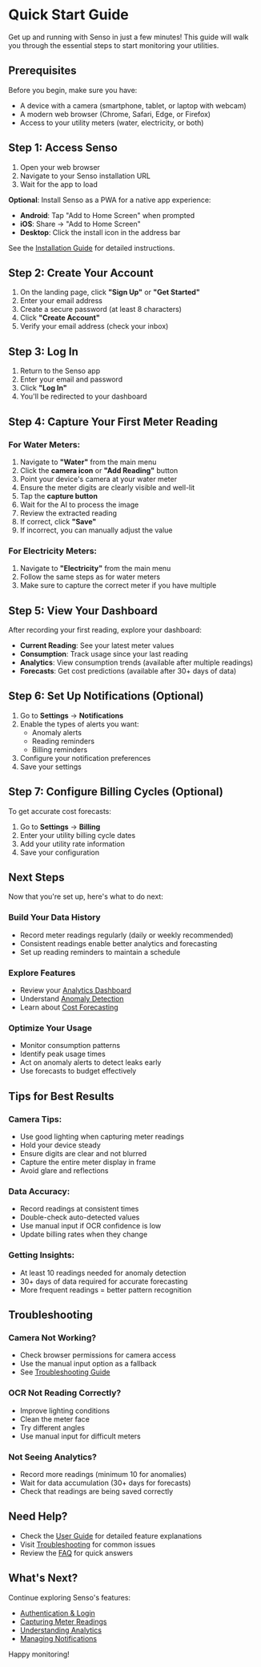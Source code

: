 # Quick Start Guide

Get up and running with Senso in just a few minutes! This guide will walk you through the essential steps to start monitoring your utilities.

## Prerequisites

Before you begin, make sure you have:
- A device with a camera (smartphone, tablet, or laptop with webcam)
- A modern web browser (Chrome, Safari, Edge, or Firefox)
- Access to your utility meters (water, electricity, or both)

## Step 1: Access Senso

1. Open your web browser
2. Navigate to your Senso installation URL
3. Wait for the app to load

**Optional**: Install Senso as a PWA for a native app experience:
- **Android**: Tap "Add to Home Screen" when prompted
- **iOS**: Share → "Add to Home Screen"
- **Desktop**: Click the install icon in the address bar

See the [Installation Guide](installation.md) for detailed instructions.

## Step 2: Create Your Account

1. On the landing page, click **"Sign Up"** or **"Get Started"**
2. Enter your email address
3. Create a secure password (at least 8 characters)
4. Click **"Create Account"**
5. Verify your email address (check your inbox)

## Step 3: Log In

1. Return to the Senso app
2. Enter your email and password
3. Click **"Log In"**
4. You'll be redirected to your dashboard

## Step 4: Capture Your First Meter Reading

### For Water Meters:

1. Navigate to **"Water"** from the main menu
2. Click the **camera icon** or **"Add Reading"** button
3. Point your device's camera at your water meter
4. Ensure the meter digits are clearly visible and well-lit
5. Tap the **capture button**
6. Wait for the AI to process the image
7. Review the extracted reading
8. If correct, click **"Save"**
9. If incorrect, you can manually adjust the value

### For Electricity Meters:

1. Navigate to **"Electricity"** from the main menu
2. Follow the same steps as for water meters
3. Make sure to capture the correct meter if you have multiple

## Step 5: View Your Dashboard

After recording your first reading, explore your dashboard:

- **Current Reading**: See your latest meter values
- **Consumption**: Track usage since your last reading
- **Analytics**: View consumption trends (available after multiple readings)
- **Forecasts**: Get cost predictions (available after 30+ days of data)

## Step 6: Set Up Notifications (Optional)

1. Go to **Settings** → **Notifications**
2. Enable the types of alerts you want:
   - Anomaly alerts
   - Reading reminders
   - Billing reminders
3. Configure your notification preferences
4. Save your settings

## Step 7: Configure Billing Cycles (Optional)

To get accurate cost forecasts:

1. Go to **Settings** → **Billing**
2. Enter your utility billing cycle dates
3. Add your utility rate information
4. Save your configuration

## Next Steps

Now that you're set up, here's what to do next:

### Build Your Data History
- Record meter readings regularly (daily or weekly recommended)
- Consistent readings enable better analytics and forecasting
- Set up reading reminders to maintain a schedule

### Explore Features
- Review your [Analytics Dashboard](../user-guide/analytics.md)
- Understand [Anomaly Detection](../user-guide/analytics.md#anomaly-detection)
- Learn about [Cost Forecasting](../technical-docs/cost-forecasting-flow.md)

### Optimize Your Usage
- Monitor consumption patterns
- Identify peak usage times
- Act on anomaly alerts to detect leaks early
- Use forecasts to budget effectively

## Tips for Best Results

### Camera Tips:
- Use good lighting when capturing meter readings
- Hold your device steady
- Ensure digits are clear and not blurred
- Capture the entire meter display in frame
- Avoid glare and reflections

### Data Accuracy:
- Record readings at consistent times
- Double-check auto-detected values
- Use manual input if OCR confidence is low
- Update billing rates when they change

### Getting Insights:
- At least 10 readings needed for anomaly detection
- 30+ days of data required for accurate forecasting
- More frequent readings = better pattern recognition

## Troubleshooting

### Camera Not Working?
- Check browser permissions for camera access
- Use the manual input option as a fallback
- See [Troubleshooting Guide](../troubleshooting/common-issues.md)

### OCR Not Reading Correctly?
- Improve lighting conditions
- Clean the meter face
- Try different angles
- Use manual input for difficult meters

### Not Seeing Analytics?
- Record more readings (minimum 10 for anomalies)
- Wait for data accumulation (30+ days for forecasts)
- Check that readings are being saved correctly

## Need Help?

- Check the [User Guide](../user-guide/overview.md) for detailed feature explanations
- Visit [Troubleshooting](../troubleshooting/common-issues.md) for common issues
- Review the [FAQ](../troubleshooting/faq.md) for quick answers

## What's Next?

Continue exploring Senso's features:
- [Authentication & Login](../user-guide/authentication.md)
- [Capturing Meter Readings](../user-guide/capturing-readings.md)
- [Understanding Analytics](../user-guide/analytics.md)
- [Managing Notifications](../user-guide/notifications.md)

Happy monitoring!
